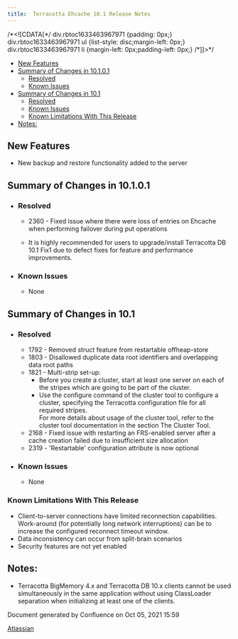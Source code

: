 ```yaml
---
title:  Terracotta Ehcache 10.1 Release Notes  
---
```


/\*<!\[CDATA\[\*/ div.rbtoc1633463967971 {padding: 0px;} div.rbtoc1633463967971 ul {list-style: disc;margin-left: 0px;} div.rbtoc1633463967971 li {margin-left: 0px;padding-left: 0px;} /\*\]\]>\*/

*   [New Features](#TerracottaEhcache10.1ReleaseNotes-NewFeatures)
*   [Summary of Changes in 10.1.0.1](#TerracottaEhcache10.1ReleaseNotes-SummaryofChangesin10.1.0.1)
    *   [Resolved](#TerracottaEhcache10.1ReleaseNotes-Resolved)
    *   [Known Issues](#TerracottaEhcache10.1ReleaseNotes-KnownIssues)
*   [Summary of Changes in 10.1](#TerracottaEhcache10.1ReleaseNotes-SummaryofChangesin10.1)
    *   [Resolved](#TerracottaEhcache10.1ReleaseNotes-Resolved.1)
    *   [Known Issues](#TerracottaEhcache10.1ReleaseNotes-KnownIssues.1)
    *   [Known Limitations With This Release](#TerracottaEhcache10.1ReleaseNotes-KnownLimitationsWithThisRelease)
*   [Notes:](#TerracottaEhcache10.1ReleaseNotes-Notes:)

New Features
------------

*   New backup and restore functionality added to the server

Summary of Changes in 10.1.0.1
------------------------------

*   ### Resolved
    
    *   2360 - Fixed issue where there were loss of entries on Ehcache when performing failover during put operations
        
    *   It is highly recommended for users to upgrade/install Terracotta DB 10.1 Fix1 due to defect fixes for feature and performance improvements.
*   ### Known Issues
    
    *   None

Summary of Changes in 10.1
--------------------------

*   ### Resolved
    
    *   1792 - Removed struct feature from restartable offheap-store
    *   1803 - Disallowed duplicate data root identifiers and overlapping data root paths
    *   1821 - Multi-strip set-up:  
        *   Before you create a cluster, start at least one server on each of the stripes which are going to be part of the cluster.
        *   Use the configure command of the cluster tool to configure a cluster, specifying the Terracotta configuration file for all required stripes.  
            For more details about usage of the cluster tool, refer to the cluster tool documentation in the section The Cluster Tool.
    *   2168 - Fixed issue with restarting an FRS-enabled server after a cache creation failed due to insufficient size allocation
    *   2319 - 'Restartable' configuration attribute is now optional
        
*   ### Known Issues
    
    *   None
        

### Known Limitations With This Release

*   Client-to-server connections have limited reconnection capabilities.  Work-around (for potentially long network interruptions) can be to increase the configured reconnect timeout window.
*   Data inconsistency can occur from split-brain scenarios
*   Security features are not yet enabled

Notes:
------

*   Terracotta BigMemory 4.x and Terracotta DB 10.x clients cannot be used simultaneously in the same application without using ClassLoader separation when initializing at least one of the clients.

Document generated by Confluence on Oct 05, 2021 15:59

[Atlassian](http://www.atlassian.com/)
